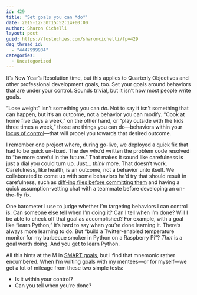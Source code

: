 ```yaml
---
id: 429
title: 'Set goals you can *do*'
date: 2015-12-30T15:52:14+00:00
author: Sharon Cichelli
layout: post
guid: https://lostechies.com/sharoncichelli/?p=429
dsq_thread_id:
  - "4447999984"
categories:
  - Uncategorized
---
```

It&#8217;s New Year&#8217;s Resolution time, but this applies to Quarterly Objectives and other professional development goals, too. Set your goals around behaviors that are under your control. Sounds trivial, but it isn&#8217;t how most people write goals.

&#8220;Lose weight&#8221; isn&#8217;t something you can _do_. Not to say it isn&#8217;t something that can happen, but it&#8217;s an outcome, not a behavior you can modify. &#8220;Cook at home five days a week,&#8221; on the other hand, or &#8220;play outside with the kids three times a week,&#8221; those are things you can do&mdash;behaviors within your [locus of control](https://en.wikipedia.org/wiki/Locus_of_control)&mdash;that will propel you towards that desired outcome.

I remember one project where, during go-live, we deployed a quick fix that had to be quick un-fixed. The dev who&#8217;d written the problem code resolved to &#8220;be more careful in the future.&#8221; That makes it sound like carefulness is just a dial you could turn up. Just&#8230; _think_ more. That doesn&#8217;t work. Carefulness, like health, is an outcome, not a behavior unto itself. We collaborated to come up with some behaviors he&#8217;d try that should result in carefulness, such as [diff-ing files before committing them](https://lostechies.com/sharoncichelli/2011/05/17/diffing-files-to-avoid-easy-goofs/ "Diffing Files to Avoid Easy Goofs") and having a quick assumption-vetting chat with a teammate before developing an on-the-fly fix.

One barometer I use to judge whether I&#8217;m targeting behaviors I can control is: Can someone else tell when I&#8217;m doing it? Can I tell when I&#8217;m done? Will I be able to check off that goal as accomplished? For example, with a goal like &#8220;learn Python,&#8221; it&#8217;s hard to say when you&#8217;re done learning it. There&#8217;s always more learning to do. But &#8220;build a Twitter-enabled temperature monitor for my barbecue smoker in Python on a Raspberry Pi&#8221;? _That_ is a goal worth doing. And you get to learn Python.

All this hints at the M in [SMART goals](https://en.wikipedia.org/wiki/SMART_criteria "SMART criteria definition on Wikipedia"), but I find that mnemonic rather encumbered. When I&#8217;m writing goals with my mentees&mdash;or for myself&mdash;we get a lot of mileage from these two simple tests:

  * Is it within your control?
  * Can you tell when you&#8217;re done?

<p style="white-space: pre-wrap">